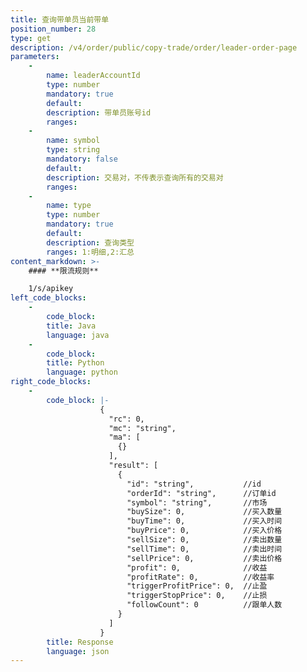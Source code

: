 ```yaml
---
title: 查询带单员当前带单
position_number: 28
type: get
description: /v4/order/public/copy-trade/order/leader-order-page
parameters:
    -
        name: leaderAccountId
        type: number
        mandatory: true
        default:
        description: 带单员账号id
        ranges:
    -
        name: symbol
        type: string
        mandatory: false
        default:
        description: 交易对，不传表示查询所有的交易对
        ranges:
    -
        name: type
        type: number
        mandatory: true
        default:
        description: 查询类型
        ranges: 1:明细,2:汇总
content_markdown: >-
    #### **限流规则**

    1/s/apikey
left_code_blocks:
    -
        code_block:
        title: Java
        language: java
    -
        code_block:
        title: Python
        language: python
right_code_blocks:
    -
        code_block: |-
                    {
                      "rc": 0,
                      "mc": "string",
                      "ma": [
                        {}
                      ],
                      "result": [
                        {
                          "id": "string",           //id
                          "orderId": "string",      //订单id
                          "symbol": "string",       //市场
                          "buySize": 0,             //买入数量
                          "buyTime": 0,             //买入时间
                          "buyPrice": 0,            //买入价格
                          "sellSize": 0,            //卖出数量
                          "sellTime": 0,            //卖出时间
                          "sellPrice": 0,           //卖出价格
                          "profit": 0,              //收益
                          "profitRate": 0,          //收益率
                          "triggerProfitPrice": 0,  //止盈
                          "triggerStopPrice": 0,    //止损
                          "followCount": 0          //跟单人数
                        }
                      ]
                    }
        title: Response
        language: json
---
```

